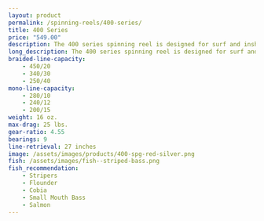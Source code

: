 ```yaml
---
layout: product
permalink: /spinning-reels/400-series/
title: 400 Series
price: "549.00"
description: The 400 series spinning reel is designed for surf and inshore applications.
long_description: The 400 series spinning reel is designed for surf and inshore applications. The reel is best outfitted with 10-15 lb. test monofilament line or 20 lb. braided line and a medium to fast action rod. This model works well for catching bull redfish, striped bass, flounder, bluefish, cobia, small mouth bass, salmon, muskie, pike, and other medium to large size salt and fresh water fish. The 400 series reel is a great all-around reel for surf, pier, and inshore fishing.
braided-line-capacity: 
    - 450/20
    - 340/30
    - 250/40
mono-line-capacity:
    - 280/10
    - 240/12
    - 200/15
weight: 16 oz.
max-drag: 25 lbs.
gear-ratio: 4.55
bearings: 9
line-retrieval: 27 inches
image: /assets/images/products/400-spg-red-silver.png
fish: /assets/images/fish--striped-bass.png
fish_recommendation:
    - Stripers
    - Flounder
    - Cobia
    - Small Mouth Bass
    - Salmon
---
```




